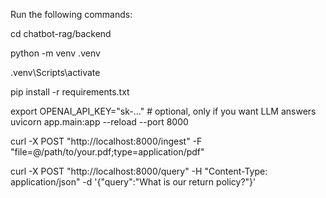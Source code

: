 Run the following commands:

cd chatbot-rag/backend

python -m venv .venv

.venv\Scripts\activate

pip install -r requirements.txt


export OPENAI_API_KEY="sk-..."   # optional, only if you want LLM answers
uvicorn app.main:app --reload --port 8000

curl -X POST "http://localhost:8000/ingest" -F "file=@/path/to/your.pdf;type=application/pdf"


curl -X POST "http://localhost:8000/query" -H "Content-Type: application/json" -d '{"query":"What is our return policy?"}'

